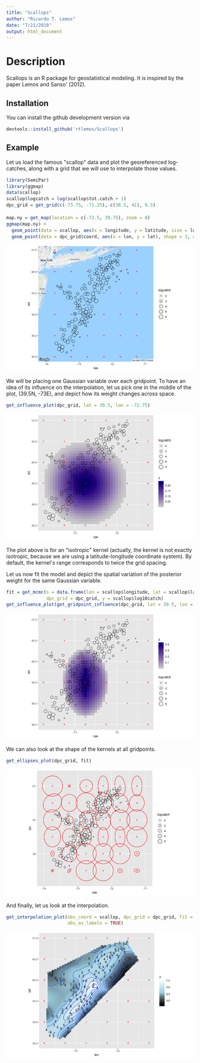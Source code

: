 ```yaml
---
title: "Scallops"
author: "Ricardo T. Lemos"
date: "7/21/2018"
output: html_document
---
```


# Description

Scallops is an R package for geostatistical modeling. 
It is inspired by the paper Lemos and Sanso' (2012).

## Installation

You can install the github development version via

```R
devtools::install_github('rtlemos/Scallops')
```

## Example

Let us load the famous "scallop" data and plot the georeferenced log-catches, 
along with a grid that we will use to interpolate those values.

```R
library(SemiPar)
library(ggmap)
data(scallop)
scallop$logcatch = log(scallop$tot.catch + 1)
dpc_grid = get_grid(c(-73.75, -71.25), c(38.5, 41), 0.5)

map.ny = get_map(location = c(-72.5, 39.75), zoom = 8)
ggmap(map.ny) + 
  geom_point(data = scallop, aes(x = longitude, y = latitude, size = logcatch), shape = 1) +
  geom_point(data = dpc_grid$coord, aes(x = lon, y = lat), shape = 3, color = 'red')
```

![](figs/domain.png)

We will be placing one Gaussian variable over each gridpoint. 
To have an idea of its influence on the interpolation, let us pick one in the
middle of the plot, (39.5N, -73E), and depict how its weight changes across space.

```R
get_influence_plot(dpc_grid, lat = 39.5, lon = -72.75)
```

![](figs/isotropic.png)

The plot above is for an "isotropic" kernel (actually, the kernel is not exactly isotropic,
because we are using a latitude-longitude coordinate system). 
By default, the kernel's range corresponds to twice the grid spacing.

Let us now fit the model and depict the spatial variation of the 
posterior weight for the same Gaussian variable.

```R
fit = get_mcmc(s = data.frame(lon = scallop$longitude, lat = scallop$latitude), 
               dpc_grid = dpc_grid, y = scallop$log10catch)
get_influence_plot(get_gridpoint_influence(dpc_grid, lat = 39.5, lon = -73, fit = fit))
```

![](figs/anisotropic.png)

We can also look at the shape of the kernels at all gridpoints.

```R
get_ellipses_plot(dpc_grid, fit)
```
![](figs/kernels.png)

And finally, let us look at the interpolation.

```R
get_interpolation_plot(obs_coord = scallop, dpc_grid = dpc_grid, fit = fit, contour_binwidth = 1,
                       obs_as_labels = TRUE)
```

![](figs/interpolation.png)

